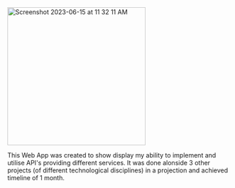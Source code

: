 <img width="311" alt="Screenshot 2023-06-15 at 11 32 11 AM" src="https://github.com/user-attachments/assets/f1092c28-9698-4fd1-a9ef-9ab10873647d">

This Web App was created to show display my ability to implement and utilise API's providing different services. 
It was done alonside 3 other projects (of different technological disciplines) in a projection and achieved timeline of 1 month.

